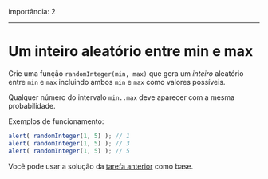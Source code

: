 importância: 2

---

# Um inteiro aleatório entre min e max

Crie uma função `randomInteger(min, max)` que gera um *inteiro* aleatório entre `min` e `max` incluindo ambos `min` e `max` como valores possíveis.

Qualquer número do intervalo `min..max` deve aparecer com a mesma probabilidade.


Exemplos de funcionamento:

```js
alert( randomInteger(1, 5) ); // 1
alert( randomInteger(1, 5) ); // 3
alert( randomInteger(1, 5) ); // 5
```

Você pode usar a solução da [tarefa anterior](info:task/random-min-max) como base.
